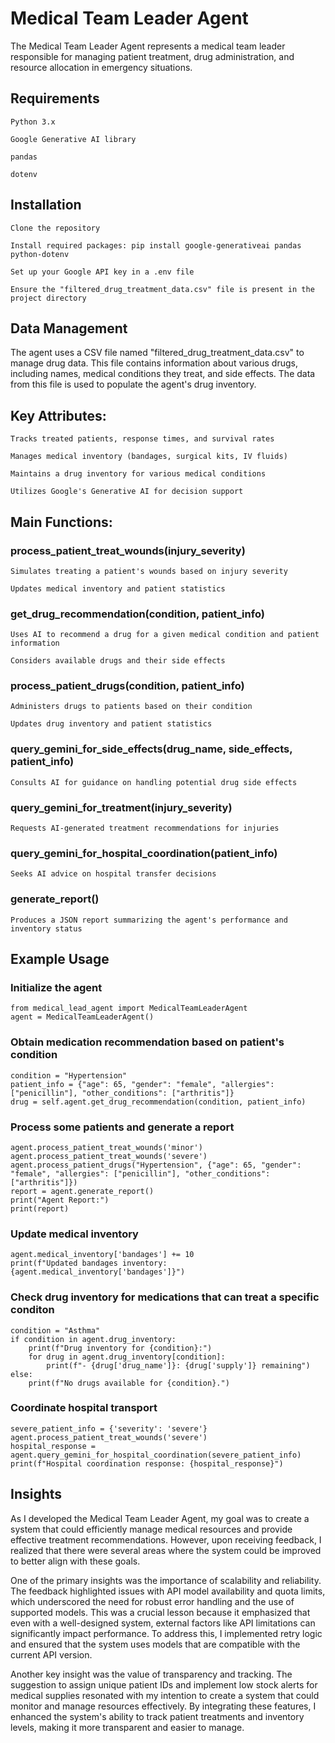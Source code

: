 # Medical Team Leader Agent

The Medical Team Leader Agent represents a medical team leader responsible for managing patient treatment, drug administration, and resource allocation in emergency situations.

## Requirements

    Python 3.x

    Google Generative AI library

    pandas
    
    dotenv

## Installation

    Clone the repository

    Install required packages: pip install google-generativeai pandas python-dotenv

    Set up your Google API key in a .env file

    Ensure the "filtered_drug_treatment_data.csv" file is present in the project directory

## Data Management

The agent uses a CSV file named "filtered_drug_treatment_data.csv" to manage drug data. This file contains information about various drugs, including names, medical conditions they treat, and side effects. The data from this file is used to populate the agent's drug inventory.

## Key Attributes:

    Tracks treated patients, response times, and survival rates

    Manages medical inventory (bandages, surgical kits, IV fluids)

    Maintains a drug inventory for various medical conditions

    Utilizes Google's Generative AI for decision support

## Main Functions:

### process_patient_treat_wounds(injury_severity)

    Simulates treating a patient's wounds based on injury severity

    Updates medical inventory and patient statistics

### get_drug_recommendation(condition, patient_info)

    Uses AI to recommend a drug for a given medical condition and patient information

    Considers available drugs and their side effects

### process_patient_drugs(condition, patient_info)

    Administers drugs to patients based on their condition

    Updates drug inventory and patient statistics

### query_gemini_for_side_effects(drug_name, side_effects, patient_info)

    Consults AI for guidance on handling potential drug side effects

### query_gemini_for_treatment(injury_severity)

    Requests AI-generated treatment recommendations for injuries

### query_gemini_for_hospital_coordination(patient_info)

    Seeks AI advice on hospital transfer decisions

### generate_report()

    Produces a JSON report summarizing the agent's performance and inventory status

## Example Usage
### Initialize the agent
    from medical_lead_agent import MedicalTeamLeaderAgent
    agent = MedicalTeamLeaderAgent()

### Obtain medication recommendation based on patient's condition
    condition = "Hypertension"
    patient_info = {"age": 65, "gender": "female", "allergies": ["penicillin"], "other_conditions": ["arthritis"]}
    drug = self.agent.get_drug_recommendation(condition, patient_info)

### Process some patients and generate a report
    agent.process_patient_treat_wounds('minor')
    agent.process_patient_treat_wounds('severe')
    agent.process_patient_drugs("Hypertension", {"age": 65, "gender": "female", "allergies": ["penicillin"], "other_conditions": ["arthritis"]})
    report = agent.generate_report()
    print("Agent Report:")
    print(report)

### Update medical inventory
    agent.medical_inventory['bandages'] += 10
    print(f"Updated bandages inventory: {agent.medical_inventory['bandages']}")

### Check drug inventory for medications that can treat a specific conditon
    condition = "Asthma"
    if condition in agent.drug_inventory:
        print(f"Drug inventory for {condition}:")
        for drug in agent.drug_inventory[condition]:
            print(f"- {drug['drug_name']}: {drug['supply']} remaining")
    else:
        print(f"No drugs available for {condition}.")

### Coordinate hospital transport
    severe_patient_info = {'severity': 'severe'}
    agent.process_patient_treat_wounds('severe')
    hospital_response = agent.query_gemini_for_hospital_coordination(severe_patient_info)
    print(f"Hospital coordination response: {hospital_response}")

## Insights
As I developed the Medical Team Leader Agent, my goal was to create a system that could efficiently manage medical resources and provide effective treatment recommendations. However, upon receiving feedback, I realized that there were several areas where the system could be improved to better align with these goals.

One of the primary insights was the importance of scalability and reliability. The feedback highlighted issues with API model availability and quota limits, which underscored the need for robust error handling and the use of supported models. This was a crucial lesson because it emphasized that even with a well-designed system, external factors like API limitations can significantly impact performance. To address this, I implemented retry logic and ensured that the system uses models that are compatible with the current API version.

Another key insight was the value of transparency and tracking. The suggestion to assign unique patient IDs and implement low stock alerts for medical supplies resonated with my intention to create a system that could monitor and manage resources effectively. By integrating these features, I enhanced the system's ability to track patient treatments and inventory levels, making it more transparent and easier to manage.
